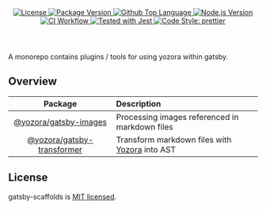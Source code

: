<header>
  <div align="center">
    <a href="#license">
      <img
        alt="License"
        src="https://img.shields.io/github/license/guanghechen/gatsby-scaffolds"
      />
    </a>
    <a href="https://github.com/yozorajs/gatsby-scaffolds/tags">
      <img
        alt="Package Version"
        src="https://img.shields.io/github/v/tag/guanghechen/gatsby-scaffolds?include_prereleases&sort=semver"
      />
    </a>
    <a href="https://github.com/yozorajs/gatsby-scaffolds/search?l=typescript">
      <img
        alt="Github Top Language"
        src="https://img.shields.io/github/languages/top/guanghechen/gatsby-scaffolds"
      />
    </a>
    <a href="https://github.com/nodejs/node">
      <img
        alt="Node.js Version"
        src="https://img.shields.io/node/v/@guanghechen/gatsby-plugin-stylus"
      />
    </a>
    <a href="https://github.com/yozorajs/gatsby-scaffolds/actions/workflows/ci.yml">
      <img
        alt="CI Workflow"
        src="https://github.com/yozorajs/gatsby-scaffolds/workflows/Build/badge.svg?branch=main"
      />
    </a>
    <a href="https://github.com/facebook/jest">
      <img
        alt="Tested with Jest"
        src="https://img.shields.io/badge/tested_with-jest-9c465e.svg"
      />
    </a>
    <a href="https://github.com/prettier/prettier">
      <img
        alt="Code Style: prettier"
        src="https://img.shields.io/badge/code_style-prettier-ff69b4.svg?style=flat-square"
      />
    </a>
  </div>
</header>


A monorepo contains plugins / tools for using yozora within gatsby.

## Overview

Package                       | Description
:----------------------------:|:--------------------------
[@yozora/gatsby-images]       | Processing images referenced in markdown files
[@yozora/gatsby-transformer]  | Transform markdown files with [Yozora][yozora-repo] into AST

## License

gatsby-scaffolds is [MIT licensed](https://github.com/yozorajs/gatsby-scaffolds/blob/main/LICENSE).


[homepage]: https://github.com/yozorajs/gatsby-scaffolds
[yozora-repo]: https://github.com/yozorajs/yozora
[gatsby]: https://github.com/gatsbyjs/gatsby
[@yozora/gatsby-images]: ./packages/gatsby-images
[@yozora/gatsby-transformer]: ./packages/gatsby-transformer

